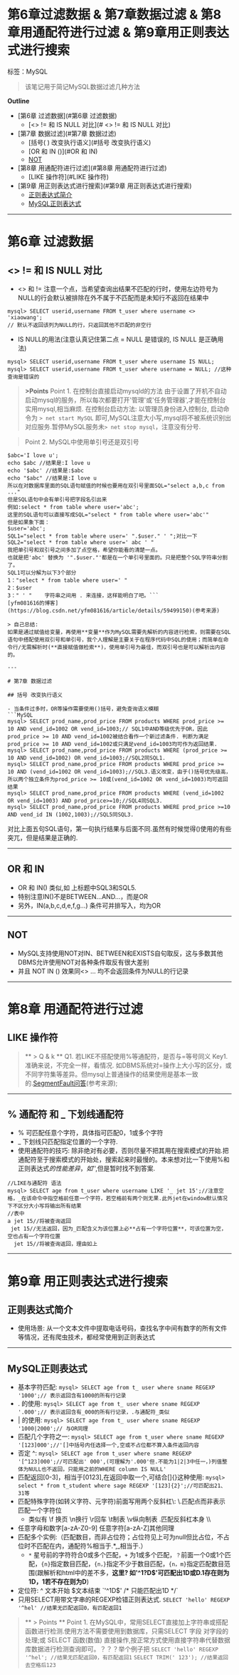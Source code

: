 # 第6章过滤数据 & 第7章数据过滤 & 第8章用通配符进行过滤 & 第9章用正则表达式进行搜索

标签：MySQL

>该笔记用于简记MySQL数据过滤几种方法




**Outline**

- [第6章 过滤数据](#第6章 过滤数据)
	- [<> !=  和 IS NULL 对比](# <> !=  和 IS NULL 对比)
- [第7章 数据过滤](#第7章 数据过滤)
	- [括号( ) 改变执行语义](#括号 改变执行语义)
	- [OR 和 IN ()](#OR 和 IN)
	- [NOT](#NOT)
- [第8章 用通配符进行过滤](#第8章 用通配符进行过滤)
	- [LIKE 操作符](#LIKE 操作符)
- [第9章 用正则表达式进行搜索](#第9章 用正则表达式进行搜索)
	- [正则表达式简介](#正则表达式简介)
	- [MySQL正则表达式](#MySQL正则表达式)



---


# 第6章 过滤数据

## <> !=  和 IS NULL 对比

- <> 和 != 注意一个点，当希望查询出结果不匹配的行时，使用左边符号为NULL的行会默认被排除在外不属于不匹配而是未知行不返回在结果中
```MySQL
mysql> SELECT userid,username FROM t_user where username <> 'xiaowang';
// 默认不返回该列为NULL的行，只返回其他不匹配的非空行
```
- IS NULL的用法(注意认真记住第二点 = NULL 是错误的, IS NULL 是正确用法)
```MySQL
mysql> SELECT userid,username FROM t_user where username IS NULL;
mysql> SELECT userid,username FROM t_user where username = NULL; //这种查询是错误的
```

> **>Points**
> Point 1. 在控制台直接启动mysqld的方法
由于设置了开机不自动启动mysql的服务，所以每次都要打开'管理'或'任务管理器',才能在控制台实用mysql,相当麻烦. 
在控制台启动方法: 以管理员身份进入控制台, 启动命令为 `> net start MySQL` 即可,MySQL注意大小写,mysql将不被系统识别出对应服务.暂停MySQL服务未`> net stop mysql`，注意没有分号.

> Point 2. MySQL中使用单引号还是双引号
```双引号里面的字段会经过编译器解释然后再当作HTML代码输出，但是单引号里面的不需要解释，直接输出。例如：
$abc='I love u';
echo $abc //结果是:I love u
echo '$abc' //结果是:$abc
echo "$abc" //结果是:I love u
所以在对数据库里面的SQL语句赋值的时候也要用在双引号里面SQL="select a,b,c from ..."
但是SQL语句中会有单引号把字段名引出来
例如:select * from table where user='abc';
这里的SQL语句可以直接写成SQL="select * from table where user='abc'"
但是如果象下面：
$user='abc';
SQL1="select * from table where user=' ".$user." ' ";对比一下
SQL2="select * from table where user=' abc ' "
我把单引号和双引号之间多加了点空格，希望你能看的清楚一点。
也就是把'abc' 替换为 '".$user."'都是在一个单引号里面的。只是把整个SQL字符串分割了。
SQL1可以分解为以下3个部分
1："select * from table where user=' "
2：$user
3：" ' "    字符串之间用 . 来连接，这样能明白了吧。```
[yfm081616的博客](https://blog.csdn.net/yfm081616/article/details/59499150)(参考来源)

> 自己总结:
如果是通过赋值给变量，再使用**变量**作为MySQL需要先解析的内容进行检索，则需要在SQL语句中搭配使用双引号和单引号，我个人理解是主要关于在程序代码中SQL的使用；而简单在命令行/无需解析时(**直接赋值做检索**)，使用单引号为最佳，而双引号也是可以解析出内容的。

---

# 第7章 数据过滤

## 括号 改变执行语义

- 当条件过多时，OR等操作需要使用()括号，避免查询语义模糊
```MySQL
mysql> SELECT prod_name,prod_price FROM products WHERE prod_price >= 10 AND vend_id=1002 OR vend_id=1003;// SQL1中AND等级优先于OR，因此prod_price >= 10 AND vend_id=1002被结合看作一个新过滤条件. 判断为满足prod_price >= 10 AND vend_id=1002或只满足vend_id=1003均可作为返回结果.
mysql> SELECT prod_name,prod_price FROM products WHERE (prod_price >= 10 AND vend_id=1002) OR vend_id=1003;//SQL2同SQL1.
mysql> SELECT prod_name,prod_price FROM products WHERE prod_price >= 10 AND (vend_id=1002 OR vend_id=1003);//SQL3.语义改变，由于()括号优先级高，所以两个独立条件为prod_price >= 10或(vend_id=1002 OR vend_id=1003)均可返回结果
mysql> SELECT prod_name,prod_price FROM products WHERE (vend_id=1002 OR vend_id=1003) AND prod_price>=10;//SQL4同SQL3.
mysql> SELECT prod_name,prod_price FROM products WHERE prod_price >=10 AND vend_id IN (1002,1003);//SQL5同SQL3.
```


对比上面五句SQL语句，第一句执行结果与后面不同.虽然有时候觉得()使用的有些突兀，但是结果是正确的.

---

## OR 和 IN

- OR 和 IN() 类似,如 上标题中SQL3和SQL5.
- 特别注意IN()不是BETWEEN...AND...，而是OR
- 另外，IN(a,b,c,d,e,f,g...) 条件可并排写入，均为OR

---

## NOT 

- MySQL支持使用NOT对IN、BETWEEN和EXISTS自句取反，这与多数其他DBMS允许使用NOT对各种条件取反有很大差别
- 并且 NOT IN () 效果同<> ... 均不会返回条件为NULL的行记录


---

# 第8章 用通配符进行过滤

## LIKE 操作符

> ** > Q & k **
> Q1. 若LIKE不搭配使用%等通配符，是否与=等号同义
> Key1. 准确来说，不完全一样，看情况. 如DBMS系统对=操作上大小写的区分，或不同字符集等差异。但mysql上普通操作的结果使用是基本一致的.[SegmentFault问答](https://segmentfault.com/q/1010000000353239)(参考来源);

---

## % 通配符 和 _ 下划线通配符

- % 可匹配任意个字符，具体指可匹配0，1或多个字符
- _ 下划线只匹配指定位置的一个字符.
- 使用通配符的技巧: 除非绝对有必要，否则尽量不把其用在搜索模式的开始.把通配符至于搜索模式的开始处，搜索起来时最慢的。本来想对比一下使用%和正则表达式$的性能差异，如 '%jet5'和'jet5$',但是暂时找不到答案.

```MySQL
//LIKE与通配符 语法
mysql> SELECT age from t_user where username LIKE '_ jet 15';//注意空格，_在该命令中指空格前任意一个字符，若空格前有两个则无果.此外jet在window默认情况下不区分大小写将输出所有结果
//表中
a jet 15//将被查询返回
 jet 15//无法返回，因为_匹配含义为该位置上必**占有一个字符位置**，可该位置为空，空也占有一个字符位置
  jet 15//将被查询返回，理由如上
```

---

# 第9章 用正则表达式进行搜索

## 正则表达式简介

- 使用场景: 从一个文本文件中提取电话号码，查找名字中间有数字的所有文件等情况，还有爬虫技术，都经常使用到正则表达式

---

## MySQL正则表达式

- 基本字符匹配: `mysql> SELECT age from t_ user where sname REGEXP '1000';// 表示返回含有1000的所有行记录`
- . 的使用:  `mysql> SELECT age from t_ user where sname REGEXP '.000';// 表示返回含有_000的所有行记录，.与通配符_类似`
- | 的使用: `mysql> SELECT age from t_ user where sname REGEXP '1000|2000';// 与OR同理`
- 匹配几个字符之一: `mysql> SELECT age from t_user where sname REGEXP '[123]000';//'[]中括号内任选择一个,空或不占位都不算入条件返回内容`
- 否定 ^:  `mysql> SELECT age from t_user where sname REGEXP '[^123]000';//可匹配出' 000',(可理解为'.000'但.不能为1|2|3中任一，)列值整体为NULL也不返回，只能用之前的WHERE column IS NULL'`
- 匹配返回[0-3]，相当于[0123],在返回中取一个,可结合[]{}这种使用: `mysql> select * from t_student where sage REGEXP '[123]{2}';//可匹配出21、31等`
- 匹配特殊字符(如转义字符、元字符)前面写用两个反斜杠\\: \\.匹配点而非表示匹配一个字符位
	- 类似有 \\f 换页 \\n换行 \\r回车 \\t制表 \\v纵向制表 .匹配反斜杠本身 \\\
- 任意字母和数字[a-zA-Z0-9] 任意字符[a-zA-Z]其他同理
- 匹配多个实例:（匹配数目，而非占位符；占位符见上可为null但比占位，不占位时不匹配在内，通配符%相当于.*,_相当于.）
	- `*` 星号前的字符符合0或多个匹配，`+` 为1或多个匹配，`？`前面一个0或1个匹配，`{n}`指定数目匹配，`{n，}`指定不少于数目匹配，`{n，m}`指定匹配数目范围(跟解析和html中的差不多，**这里? 如'^1?D$'可匹配出1D或D.1存在则为1D，1若不存在则为D**)
- 定位符: ^ 文本开始 $文本结束 `'^1D$' /* 只能匹配出1D */`
- 只用SELECT用带文字串的REGEXP检错正则表达式. `SELECT 'hello' REGEXP '^hel' //结果无匹配返回0，有匹配返回1`

> ** > Points **
> Point 1. 在MySQL中，常用SELECT直接加上字符串或搭配函数进行检测.使用方法不需要使用到数据库，只需SELECT 字段 对字段的处理;或 SELECT 函数(数值) 直接操作,按正常方式使用直接字符串代替数据库数据进行检测查询即可。？？？举个例子把
> `SELECT 'hello' REGEXP '^hel'; //结果无匹配返回0，有匹配返回1`
> `SELECT TRIM(' 123'); //结果返回去空格后123 `